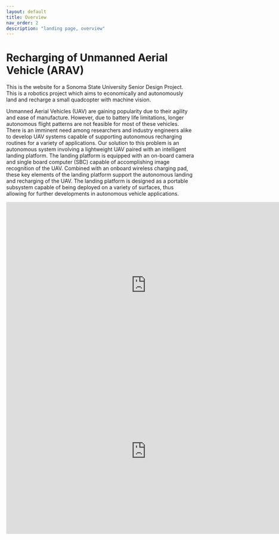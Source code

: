 ```yaml
---
layout: default
title: Overview
nav_order: 2
description: "landing page, overview"
---
```


# Recharging of Unmanned Aerial Vehicle (ARAV) 

This is the website for a Sonoma State University Senior Design Project. This is a robotics project which aims to economically and autonomously land and recharge a small quadcopter with machine vision.
<p>
Unmanned Aerial Vehicles (UAV) are gaining popularity due to their agility and ease of manufacture. However, due to battery life limitations, longer autonomous flight patterns are not feasible for most of these vehicles. There is an imminent need among researchers and industry engineers alike to develop UAV systems capable of supporting autonomous recharging routines for a variety of applications. Our solution to this problem is an autonomous system involving a lightweight UAV paired with an intelligent landing platform. The landing platform is equipped with an on-board camera and single board computer (SBC) capable of accomplishing image recognition of the UAV. Combined with an onboard wireless charging pad, these key elements of the landing platform support the autonomous landing and recharging of the UAV. The landing platform is designed as a portable subsystem capable of being deployed on a variety of surfaces, thus allowing for further developments in autonomous vehicle applications.
</p>

<iframe width="750" height="445" src="https://www.youtube.com/embed/YW27tN-UpQI" frameborder="0" allow="accelerometer; autoplay; encrypted-media; gyroscope; picture-in-picture" allowfullscreen></iframe>

<iframe width="750" height="445" src="https://www.youtube.com/embed/pfCePxt3lAw" frameborder="0" allow="accelerometer; autoplay; encrypted-media; gyroscope; picture-in-picture" allowfullscreen></iframe>


